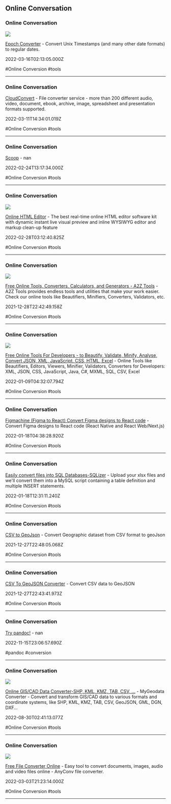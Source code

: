 ## Online Conversation

### Online Conversation

![](https://www.epochconverter.com/img/epochconverter-og-img.png)

[Epoch Converter](https://www.epochconverter.com/?q=%25s&source=searchbar) - Convert Unix Timestamps (and many other date formats) to regular dates.

2022-03-16T02:13:05.000Z

#Online Conversion #tools

---

### Online Conversation

[CloudConvert](https://cloudconvert.com) - File converter service - more than 200 different audio, video, document, ebook, archive, image, spreadsheet and presentation formats supported.

2022-03-11T14:34:01.019Z

#Online Conversion #tools

---

### Online Conversation

[Scoop](https://word2cleanhtml.com) - nan

2022-02-24T13:17:34.000Z

#Online Conversion #tools

---

### Online Conversation

![](https://html-online.com/editor/images/witch.jpg)

[Online HTML Editor](https://html-online.com/editor) - The best real-time online HTML editor software kit with dynamic instant live visual preview and inline WYSIWYG editor and markup clean-up feature

2022-02-28T03:12:40.825Z

#Online Conversion #tools

---

### Online Conversation

![](https://a2z.tools/~/Image/ogimg.jpg)

[Free Online Tools, Converters, Calculators, and Generators - A2Z Tools](https://a2z.tools/?ref=producthunt) - A2Z Tools provides endless tools and utilities that make your work easier. Check our online tools like Beautifiers, Minifiers, Converters, Validators, etc.

2021-12-28T22:42:49.158Z

#Online Conversion #tools

---

### Online Conversation

![](https://codebeautify.org/img/cb/logo.png)

[Free Online Tools For Developers - to Beautify, Validate, Minify, Analyse, Convert JSON, XML, JavaScript, CSS, HTML, Excel](https://codebeautify.org) - Online Tools like Beautifiers, Editors, Viewers, Minifier, Validators, Converters for Developers: XML, JSON, CSS, JavaScript, Java, C#, MXML, SQL, CSV, Excel

2022-01-09T04:32:07.794Z

#Online Conversion #tools

---

### Online Conversation

[Figmachine (Figma to React) Convert Figma designs to React code](https://www.figmachine.com) - Convert Figma designs to React code (React Native and React Web/Next.js)

2022-01-18T04:38:28.920Z

#Online Conversion #tools

---

### Online Conversation

[Easily convert files into SQL Databases-SQLizer](https://sqlizer.io/#/) - Upload your xlsx files and we'll convert them into a MySQL script containing a table definition and multiple INSERT statements.

2022-01-18T12:31:11.240Z

#Online Conversion #tools

---

### Online Conversation

[CSV to GeoJson](http://www.opengeotools.com/csvToGeoJson.php) - Convert Geographic dataset from CSV format to geoJson

2021-12-27T22:48:05.068Z

#Online Conversion #tools

---

### Online Conversation

[CSV To GeoJSON Converter](https://www.convertcsv.com/csv-to-geojson.htm) - Convert CSV data to GeoJSON

2021-12-27T22:43:41.973Z

#Online Conversion #tools

---

### Online Conversation

[Try pandoc!](https://pandoc.org/try) - nan

2022-11-15T23:06:57.690Z

#pandoc #conversion

---

### Online Conversation

![](https://mygeodata.cloud/tmp/img/icon-geoczech-sm-transparent.png)

[Online GIS/CAD Data Converter-SHP, KML, KMZ, TAB, CSV, ...](https://mygeodata.cloud/converter) - MyGeodata Converter - Convert and transform GIS/CAD data to various formats and coordinate systems, like SHP, KML, KMZ, TAB, CSV, GeoJSON, GML, DGN, DXF…

2022-08-30T02:41:13.077Z

#Online Conversion #tools

---

### Online Conversation

![](https://anyconv.com/media/anyconv.png)

[Free File Converter Online](https://anyconv.com) - Easy tool to convert documents, images, audio and video files online - AnyConv file converter.

2022-03-03T21:23:14.000Z

#Online Conversion #tools

---
